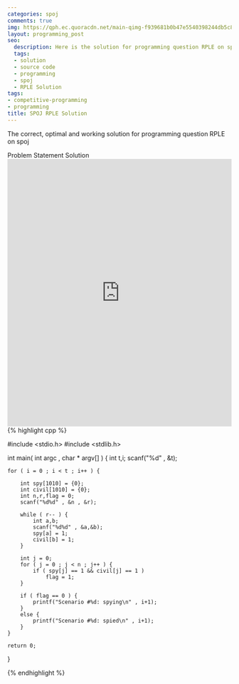 ```yaml
---
categories: spoj
comments: true
img: https://qph.ec.quoracdn.net/main-qimg-f939681b0b47e5540398244db5c8966f?convert_to_webp=true
layout: programming_post
seo:
  description: Here is the solution for programming question RPLE on spoj
  tags:
  - solution
  - source code
  - programming
  - spoj
  - RPLE Solution
tags:
- competitive-programming
- programming
title: SPOJ RPLE Solution
---
```

The correct, optimal and working solution for programming question RPLE on spoj

<div class="ui secondary pointing large menu">
  <a class="grey item" data-tab="problem-statement">
    Problem Statement
  </a>
  <a class="active item grey" data-tab="solution">
    Solution
  </a>
</div>
<div class="ui bottom attached tab" data-tab="problem-statement">
    <iframe src="http://www.spoj.com/problems/RPLE/" width="100%" height="600px" style="overflow: scroll; border: none;"></iframe>
</div>
<div class="ui bottom attached active tab" data-tab="solution">
{% highlight cpp %}

#include <stdio.h>
#include <stdlib.h>

int main( int argc , char * argv[] ) {
	int t,i;
	scanf("%d" , &t);

	for ( i = 0 ; i < t ; i++ ) {

		int spy[1010] = {0};
		int civil[1010] = {0};
		int n,r,flag = 0;
		scanf("%d%d" , &n , &r);

		while ( r-- ) {
			int a,b;
			scanf("%d%d" , &a,&b);
			spy[a] = 1;
			civil[b] = 1;
		}

		int j = 0;
		for ( j = 0 ; j < n ; j++ ) {
			if ( spy[j] == 1 && civil[j] == 1 )
				flag = 1;
		}

		if ( flag == 0 ) {
			printf("Scenario #%d: spying\n" , i+1);
		}
		else {
			printf("Scenario #%d: spied\n" , i+1);
		}
	}

	return 0;
}


{% endhighlight %}
</div>
